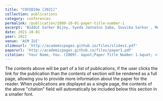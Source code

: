 ```yaml
---
title: "COVID19α [2021]"
collection: publications
category: conferences
permalink: /publication/2009-10-01-paper-title-number-1
excerpt: 'Biddut Sarker Bijoy, Syeda Jannatus Saba, Souvika Sarkar , Md Saiful Islam, Sheikh Rabiul Islam, Md. Ruhul Amin and Shubhra Kanti Karmaker. "COVID19α: Interactive Spatio-Temporal Visualization of COVID-19 Symptoms through Tweet Analysis" ACM IUI 2021, pp. 28–30.'
date: 2021-10-01
year: 2021
venue: 'ACM IUI'
slidesurl: 'http://academicpages.github.io/files/slides1.pdf'
paperurl: 'http://academicpages.github.io/files/paper1.pdf'
citation: 'Your Name, You. (2009). &quot;Paper Title Number 1.&quot; <i>Journal 1</i>. 1(1).'
---
```


The contents above will be part of a list of publications, if the user clicks the link for the publication than the contents of section will be rendered as a full page, allowing you to provide more information about the paper for the reader. When publications are displayed as a single page, the contents of the above "citation" field will automatically be included below this section in a smaller font.